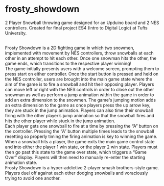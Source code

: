 # frosty_showdown
2 Player Snowball throwing game designed for an Upduino board and 2 NES controllers. Created for final project ES4 (Intro to Digital Logic) at Tufts University.

  <br/>Frosty Showdown is a 2D fighting game in which two snowmen, implemented with movement by NES controllers, throw snowballs at each other in an attempt to hit each other. Once one snowman hits the other, the game ends, which transitions to the respective player winning!
  <br/>The game initially presents users with a welcome screen, prompting them to press start on either controller. Once the start button is pressed and held on the NES controller, users are brought into the main game state where the aim of the game is to fire a snowball and hit their opposing player. Players can move left or right with the NES controls in order to close out the other snowman as well as perform a jump animation within the game in order to add an extra dimension to the snowmen. The game's jumping motion adds an extra dimension to the game as once players press the up arrow key, they are stuck in the jump animation. Players can also time their snowball firing with the other player’s jump animation so that the snowball fires and hits the other player while stuck in the jump animation.
 <br/>Each player gets one snowball to fire at a time by pressing the “A” button on the controller. Pressing the “A” button multiple times leads to the snowball resetting so properly timing the firing animation is key to winning the game.
<br/>When a snowball hits a player, the game exits the main game control state and into either the player 1 win state, or the player 2 win state. Players must then go past this state to the game over state, which triggers a “Game Over” display. Players will then need to manually re-enter the starting animation state.
<br/>Frosty Showdown is a hyper-addictive 2-player smash brothers-style game. Players duel off against each other dodging snowballs and voraciously trying to avoid one another.
